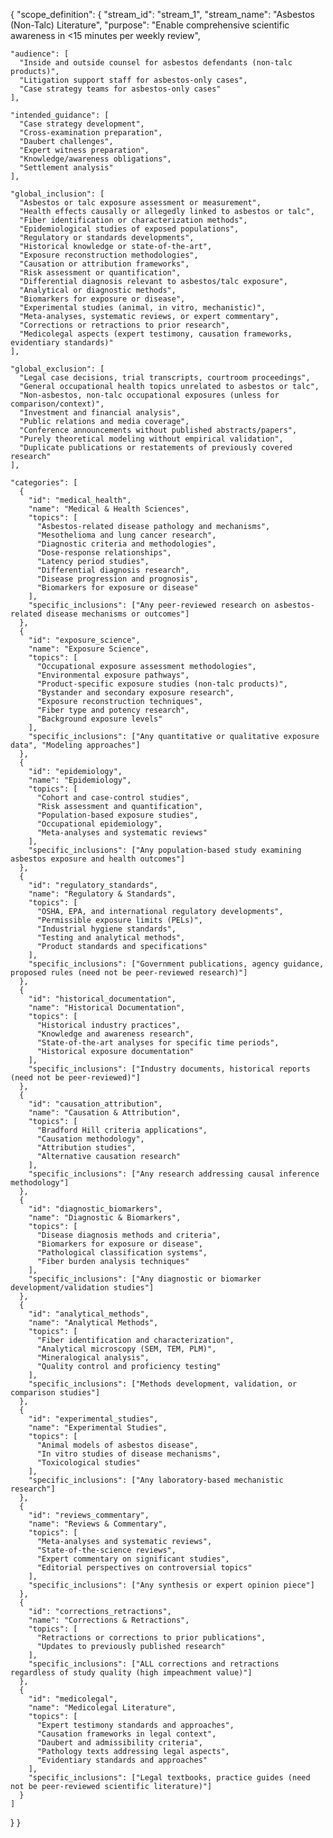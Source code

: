{
  "scope_definition": {
    "stream_id": "stream_1",
    "stream_name": "Asbestos (Non-Talc) Literature",
    "purpose": "Enable comprehensive scientific awareness in <15 minutes per weekly review",
    
    "audience": [
      "Inside and outside counsel for asbestos defendants (non-talc products)",
      "Litigation support staff for asbestos-only cases",
      "Case strategy teams for asbestos-only cases"
    ],
    
    "intended_guidance": [
      "Case strategy development",
      "Cross-examination preparation",
      "Daubert challenges",
      "Expert witness preparation",
      "Knowledge/awareness obligations",
      "Settlement analysis"
    ],
    
    "global_inclusion": [
      "Asbestos or talc exposure assessment or measurement",
      "Health effects causally or allegedly linked to asbestos or talc",
      "Fiber identification or characterization methods",
      "Epidemiological studies of exposed populations",
      "Regulatory or standards developments",
      "Historical knowledge or state-of-the-art",
      "Exposure reconstruction methodologies",
      "Causation or attribution frameworks",
      "Risk assessment or quantification",
      "Differential diagnosis relevant to asbestos/talc exposure",
      "Analytical or diagnostic methods",
      "Biomarkers for exposure or disease",
      "Experimental studies (animal, in vitro, mechanistic)",
      "Meta-analyses, systematic reviews, or expert commentary",
      "Corrections or retractions to prior research",
      "Medicolegal aspects (expert testimony, causation frameworks, evidentiary standards)"
    ],
    
    "global_exclusion": [
      "Legal case decisions, trial transcripts, courtroom proceedings",
      "General occupational health topics unrelated to asbestos or talc",
      "Non-asbestos, non-talc occupational exposures (unless for comparison/context)",
      "Investment and financial analysis",
      "Public relations and media coverage",
      "Conference announcements without published abstracts/papers",
      "Purely theoretical modeling without empirical validation",
      "Duplicate publications or restatements of previously covered research"
    ],
    
    "categories": [
      {
        "id": "medical_health",
        "name": "Medical & Health Sciences",
        "topics": [
          "Asbestos-related disease pathology and mechanisms",
          "Mesothelioma and lung cancer research",
          "Diagnostic criteria and methodologies",
          "Dose-response relationships",
          "Latency period studies",
          "Differential diagnosis research",
          "Disease progression and prognosis",
          "Biomarkers for exposure or disease"
        ],
        "specific_inclusions": ["Any peer-reviewed research on asbestos-related disease mechanisms or outcomes"]
      },
      {
        "id": "exposure_science",
        "name": "Exposure Science",
        "topics": [
          "Occupational exposure assessment methodologies",
          "Environmental exposure pathways",
          "Product-specific exposure studies (non-talc products)",
          "Bystander and secondary exposure research",
          "Exposure reconstruction techniques",
          "Fiber type and potency research",
          "Background exposure levels"
        ],
        "specific_inclusions": ["Any quantitative or qualitative exposure data", "Modeling approaches"]
      },
      {
        "id": "epidemiology",
        "name": "Epidemiology",
        "topics": [
          "Cohort and case-control studies",
          "Risk assessment and quantification",
          "Population-based exposure studies",
          "Occupational epidemiology",
          "Meta-analyses and systematic reviews"
        ],
        "specific_inclusions": ["Any population-based study examining asbestos exposure and health outcomes"]
      },
      {
        "id": "regulatory_standards",
        "name": "Regulatory & Standards",
        "topics": [
          "OSHA, EPA, and international regulatory developments",
          "Permissible exposure limits (PELs)",
          "Industrial hygiene standards",
          "Testing and analytical methods",
          "Product standards and specifications"
        ],
        "specific_inclusions": ["Government publications, agency guidance, proposed rules (need not be peer-reviewed research)"]
      },
      {
        "id": "historical_documentation",
        "name": "Historical Documentation",
        "topics": [
          "Historical industry practices",
          "Knowledge and awareness research",
          "State-of-the-art analyses for specific time periods",
          "Historical exposure documentation"
        ],
        "specific_inclusions": ["Industry documents, historical reports (need not be peer-reviewed)"]
      },
      {
        "id": "causation_attribution",
        "name": "Causation & Attribution",
        "topics": [
          "Bradford Hill criteria applications",
          "Causation methodology",
          "Attribution studies",
          "Alternative causation research"
        ],
        "specific_inclusions": ["Any research addressing causal inference methodology"]
      },
      {
        "id": "diagnostic_biomarkers",
        "name": "Diagnostic & Biomarkers",
        "topics": [
          "Disease diagnosis methods and criteria",
          "Biomarkers for exposure or disease",
          "Pathological classification systems",
          "Fiber burden analysis techniques"
        ],
        "specific_inclusions": ["Any diagnostic or biomarker development/validation studies"]
      },
      {
        "id": "analytical_methods",
        "name": "Analytical Methods",
        "topics": [
          "Fiber identification and characterization",
          "Analytical microscopy (SEM, TEM, PLM)",
          "Mineralogical analysis",
          "Quality control and proficiency testing"
        ],
        "specific_inclusions": ["Methods development, validation, or comparison studies"]
      },
      {
        "id": "experimental_studies",
        "name": "Experimental Studies",
        "topics": [
          "Animal models of asbestos disease",
          "In vitro studies of disease mechanisms",
          "Toxicological studies"
        ],
        "specific_inclusions": ["Any laboratory-based mechanistic research"]
      },
      {
        "id": "reviews_commentary",
        "name": "Reviews & Commentary",
        "topics": [
          "Meta-analyses and systematic reviews",
          "State-of-the-science reviews",
          "Expert commentary on significant studies",
          "Editorial perspectives on controversial topics"
        ],
        "specific_inclusions": ["Any synthesis or expert opinion piece"]
      },
      {
        "id": "corrections_retractions",
        "name": "Corrections & Retractions",
        "topics": [
          "Retractions or corrections to prior publications",
          "Updates to previously published research"
        ],
        "specific_inclusions": ["ALL corrections and retractions regardless of study quality (high impeachment value)"]
      },
      {
        "id": "medicolegal",
        "name": "Medicolegal Literature",
        "topics": [
          "Expert testimony standards and approaches",
          "Causation frameworks in legal context",
          "Daubert and admissibility criteria",
          "Pathology texts addressing legal aspects",
          "Evidentiary standards and approaches"
        ],
        "specific_inclusions": ["Legal textbooks, practice guides (need not be peer-reviewed scientific literature)"]
      }
    ]
  }
}
